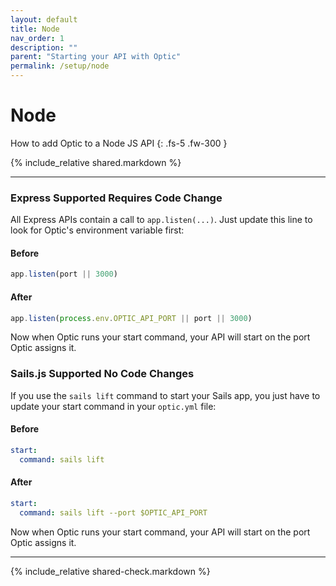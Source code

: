 ```yaml
---
layout: default
title: Node
nav_order: 1
description: ""
parent: "Starting your API with Optic"
permalink: /setup/node
---
```


# Node

How to add Optic to a Node JS API
{: .fs-5 .fw-300 }

{% include_relative shared.markdown %}

---

### Express <span class="label label-green">Supported</span> <span class="label label-yellow">Requires Code Change</span>
All Express APIs contain a call to `app.listen(...)`. Just update this line to look for Optic's environment variable first:

#### Before
```javascript
app.listen(port || 3000)
```

#### After
```javascript
app.listen(process.env.OPTIC_API_PORT || port || 3000)
```

Now when Optic runs your start command, your API will start on the port Optic assigns it.

### Sails.js <span class="label label-green">Supported</span> <span class="label label-green">No Code Changes</span>
If you use the `sails lift` command to start your Sails app, you just have to update your start command in your `optic.yml` file:

#### Before
```yaml
start:
  command: sails lift
```

#### After
```yaml
start:
  command: sails lift --port $OPTIC_API_PORT
```

Now when Optic runs your start command, your API will start on the port Optic assigns it.

---

{% include_relative shared-check.markdown %}

